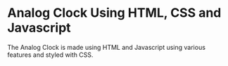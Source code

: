 # Analog Clock Using HTML, CSS and Javascript

The Analog Clock is made using HTML and Javascript using various features and styled with CSS.
